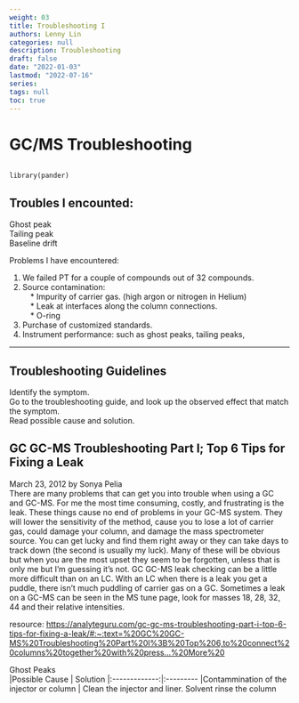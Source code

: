 ```yaml
---
weight: 03
title: Troubleshooting I
authors: Lenny Lin
categories: null
description: Troubleshooting
draft: false
date: "2022-01-03"
lastmod: "2022-07-16"
series: 
tags: null
toc: true
---
```




<!--more-->

# GC/MS Troubleshooting

```{r, include=FALSE}

library(pander)
```

## Troubles I encounted:  
Ghost peak  
Tailing peak  
Baseline drift  


Problems I have encountered:  
1) We failed PT for a couple of compounds out of 32 compounds.  
2) Source contamination:  
&emsp;* Impurity of carrier gas. (high argon or nitrogen in Helium)  
&emsp;* Leak at interfaces along the column connections.  
&emsp;* O-ring  
4) Purchase of customized standards.  
5) Instrument performance: such as ghost peaks, tailing peaks,  

---

## Troubleshooting Guidelines

Identify the symptom.  
Go to the troubleshooting guide, and look up the observed effect that match the symptom.    
Read possible cause and solution.  


## GC GC-MS Troubleshooting Part I; Top 6 Tips for Fixing a **Leak**
March 23, 2012 by Sonya Pelia   
There are many problems that can get you into trouble when using a GC and GC-MS. For me the most time consuming, costly, and frustrating is the leak. These things cause no end of problems in your GC-MS system. They will lower the sensitivity of the method, cause you to lose a lot of carrier gas, could damage your column, and damage the mass spectrometer source.  You can get lucky and find them right away or they can take days to track down (the second is usually my luck). Many of these will be obvious but when you are the most upset they seem to be forgotten, unless that is only me but I’m guessing it’s not. GC GC-MS leak checking can be a little more difficult than on an LC. With an LC when there is a leak you get a puddle, there isn’t much puddling of carrier gas on a GC. Sometimes a leak on a GC-MS can be seen in the MS tune page, look for masses 18, 28, 32, 44 and their relative intensities.  

resource: https://analyteguru.com/gc-gc-ms-troubleshooting-part-i-top-6-tips-for-fixing-a-leak/#:~:text=%20GC%20GC-MS%20Troubleshooting%20Part%20I%3B%20Top%206,to%20connect%20columns%20together%20with%20press...%20More%20


Ghost Peaks  
|Possible Cause | Solution 
|:-------------:|:---------
|Contammination of the injector or column | Clean the injector and liner.  Solvent rinse the column




